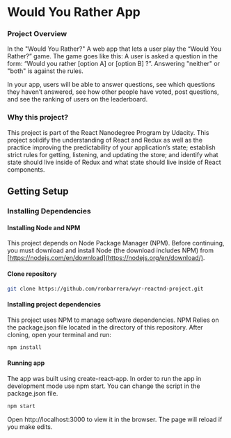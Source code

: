 # Would You Rather App

### Project Overview

In the "Would You Rather?" A web app that lets a user play the “Would You Rather?” game. The game goes like this: A user is asked a question in the form: “Would you rather [option A] or [option B] ?”. Answering "neither" or "both" is against the rules.

In your app, users will be able to answer questions, see which questions they haven’t answered, see how other people have voted, post questions, and see the ranking of users on the leaderboard.

### Why this project?

This project is part of the React Nanodegree Program by Udacity. This project solidify the understanding of React and Redux as well as the practice improving the predictability of your application’s state; establish strict rules for getting, listening, and updating the store; and identify what state should live inside of Redux and what state should live inside of React components.

## Getting Setup

### Installing Dependencies

#### Installing Node and NPM

This project depends on Node Package Manager (NPM). Before continuing, you must download and install Node (the download includes NPM) from [https://nodejs.com/en/download](https://nodejs.org/en/download/).

####  Clone repository
```bash
git clone https://github.com/ronbarrera/wyr-reactnd-project.git
```

#### Installing project dependencies

This project uses NPM to manage software dependencies. NPM Relies on the package.json file located in the directory of this repository. After cloning, open your terminal and run:
```bash
npm install
```

#### Running app
The app was built using create-react-app. In order to run the app in development mode use npm start. You can change the script in the package.json file.

```bash
npm start
```
Open http://localhost:3000 to view it in the browser. The page will reload if you make edits.